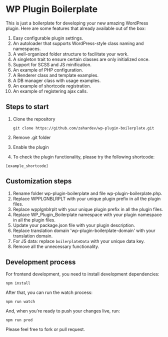 # WP Plugin Boilerplate

This is just a boilerplate for developing your new amazing WordPress plugin.
Here are some features that already available out of the box:

1. Easy configurable plugin settings.
2. An autoloader that supports WordPress-style class naming and namespaces.
3. A well-organized folder structure to facilitate your work.
4. A singleton trait to ensure certain classes are only initialized once.
5. Support for SCSS and JS minification.
6. An example of PHP configuration.
7. A Renderer class and template examples.
8. A DB manager class with usage examples.
9. An example of shortcode registration.
10. An example of registering ajax calls.

## Steps to start

1. Clone the repository

   ```git clone https://github.com/zahardev/wp-plugin-boilerplate.git```

2. Remove .git folder
3. Enable the plugin
4. To check the plugin functionality, please try the following shortcode:

```[example_shortcode]```

## Customization steps

1. Rename folder wp-plugin-boilerplate and file wp-plugin-boilerplate.php.
2. Replace WPPLGNBLRPLT with your unique plugin prefix in all the plugin files.
3. Replace wpplgnblrplt with your unique plugin prefix in all the plugin files.
4. Replace WP_Plugin_Boilerplate namespace with your plugin namespace in all the
   plugin files.
5. Update your package.json file with your plugin description.
6. Replace translation domain 'wp-plugin-boilerplate-domain' with your
   translation domain.
7. For JS data: replace `boilerplateData` with your unique data key.
8. Remove all the unnecessary functionality.

## Development process

For frontend development, you need to install development dependencies:

```npm install```

After that, you can run the watch process:

```npm run watch```

And, when you're ready to push your changes live, run:

```npm run prod```

Please feel free to fork or pull request.

